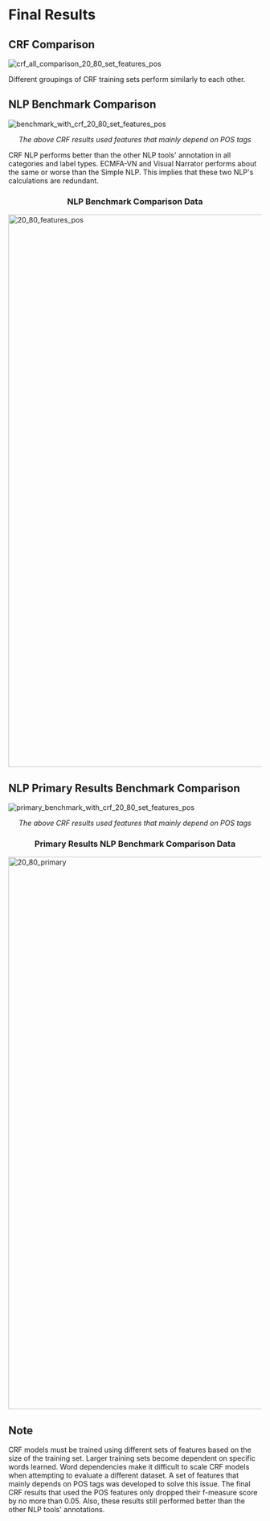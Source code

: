 # Final Results 
## CRF Comparison
![crf_all_comparison_20_80_set_features_pos](https://user-images.githubusercontent.com/71148152/185637515-7a00e128-e8f2-4d29-a0bb-2fbfd22d5227.png)

Different groupings of CRF training sets perform similarly to each other. 

## NLP Benchmark Comparison
![benchmark_with_crf_20_80_set_features_pos](https://user-images.githubusercontent.com/71148152/185641370-6354b65f-a2c4-49f0-a6ba-d85507668a5f.png)
<p align="center" > <em>  The above CRF results used features that mainly depend on POS tags </em> </p> 

CRF NLP performs better than the other NLP tools' annotation in all categories and label types. ECMFA-VN and Visual Narrator performs about the same or worse than the Simple NLP. This implies that these two NLP's calculations are redundant. 

<h3 align="center" > <strong>  NLP Benchmark Comparison Data </strong> </h3> 
<img width="1100" alt="20_80_features_pos" src="https://user-images.githubusercontent.com/71148152/185648983-f6f14e07-8cab-4fe3-b16d-983f23e71d46.png">
   
## NLP Primary Results Benchmark Comparison
![primary_benchmark_with_crf_20_80_set_features_pos](https://user-images.githubusercontent.com/71148152/185641510-cbe88c8a-71b5-4b17-a0c1-77963824f8f1.png)
<p align="center" > <em>  The above CRF results used features that mainly depend on POS tags </em> </p> 

<h3 align="center" > <strong>  Primary Results NLP Benchmark Comparison Data </strong> </h3> 
<img width="1100" alt="20_80_primary" src="https://user-images.githubusercontent.com/71148152/185653102-cd683339-c1ef-4bfc-b22a-3aae9200aba1.png">

## Note
CRF models must be trained using different sets of features based on the size of the training set. Larger training sets become dependent on specific words learned. Word dependencies make it difficult to scale CRF models when attempting to evaluate a different dataset. A set of features that mainly depends on POS tags was developed to solve this issue. The final CRF results that used the POS features only dropped their f-measure score by no more than 0.05. Also, these results still performed better than the other NLP tools' annotations. 
